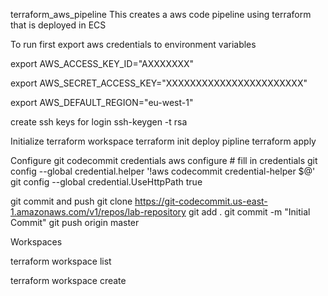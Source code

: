 terraform_aws_pipeline
This creates a aws code pipeline using terraform that is deployed in ECS

To run
first export aws credentials to environment variables

export AWS_ACCESS_KEY_ID="AXXXXXXX"

export AWS_SECRET_ACCESS_KEY="XXXXXXXXXXXXXXXXXXXXXXX"

export AWS_DEFAULT_REGION="eu-west-1"

create ssh keys for login
ssh-keygen -t rsa

Initialize terraform workspace
terraform init
deploy pipline
terraform apply

Configure git codecommit credentials
aws configure  # fill in credentials
git config --global credential.helper '!aws codecommit credential-helper $@'
git config --global credential.UseHttpPath true

git commit and push
git clone https://git-codecommit.us-east-1.amazonaws.com/v1/repos/lab-repository
git add .
git commit -m "Initial Commit"
git push origin master

Workspaces

terraform workspace list

terraform workspace create 